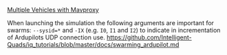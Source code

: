 

[Multiple Vehicles with Mavproxy](https://ardupilot.org/mavproxy/docs/getting_started/multi.html#multi)


When launching the simulation the following arguments are important for swarms: `--sysid=*` and `-IX` (e.g. `I0`, `I1` and `I2`) to indicate in incrementation of Ardupilots UDP connection use.
https://github.com/Intelligent-Quads/iq_tutorials/blob/master/docs/swarming_ardupilot.md


